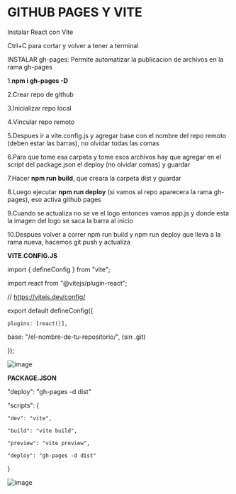  
# GITHUB PAGES Y VITE

Instalar React con Vite

Ctrl+C para cortar y volver a tener a terminal

INSTALAR gh-pages: Permite automatizar la publicacion de archivos en la rama gh-pages

1.**npm i gh-pages -D**  

2.Crear repo de github  

3.Inicializar repo local  

4.Vincular repo remoto  

5.Despues ir a vite.config.js y agregar base con el nombre del repo remoto (deben estar las barras), no olvidar todas las comas  

6.Para que tome esa carpeta y tome esos archivos hay que agregar en el script del package.json el deploy (no olvidar comas) y guardar  

7.Hacer **npm run build**, que creara la carpeta dist y guardar

8.Luego ejecutar **npm run deploy** (si vamos al repo aparecera la rama gh-pages), eso activa github pages  

9.Cuando se actualiza no se ve el logo entonces vamos app.js y donde esta la imagen del logo se saca la barra al inicio  

10.Despues volver a correr npm run build y npm run deploy que lleva a la rama nueva, hacemos git push y actualiza  


**VITE.CONFIG.JS**  

import { defineConfig } from "vite";  

import react from "@vitejs/plugin-react";  


// https://vitejs.dev/config/  

export default defineConfig({  

    plugins: [react()],  
    
base: "/el-nombre-de-tu-repositorio/", (sin .git)  

});

![image](https://github.com/verobaires/react-vite-githubpages/assets/34665102/59451af0-17af-488d-8fbc-460ce25a2837)


**PACKAGE.JSON**  

"deploy": "gh-pages -d dist"  

"scripts": {  

    "dev": "vite",  
    
    "build": "vite build",  
    
    "preview": "vite preview",  
    
    "deploy": "gh-pages -d dist"
}

![image](https://github.com/verobaires/react-vite-githubpages/assets/34665102/90c5f710-d6e9-43c6-beae-772155cbd471)
